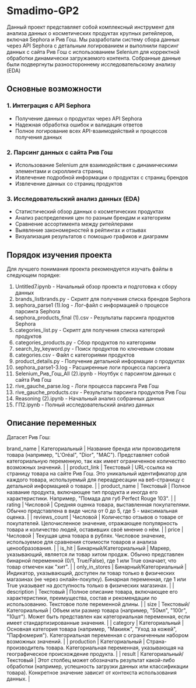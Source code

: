# Smadimo-GP2
Данный проект представляет собой комплексный инструмент для анализа данных о косметических продуктах крупных ритейлеров, включая Sephora и Рив Гош. Мы разработали систему сбора данных через API Sephora с детальным логированием и выполнили парсинг данных с сайта Рив Гош с использованием Selenium для корректной обработки динамически загружаемого контента. Собранные данные были подвергнуты разностороннему исследовательскому анализу (EDA)

## Основные возможности

### 1. Интеграция с API Sephora
- Получение данных о продуктах через API Sephora
- Надежная обработка ошибок и валидация ответов
- Полное логирование всех API-взаимодействий и процессов получения данных

### 2. Парсинг данных с сайта Рив Гош
- Использование Selenium для взаимодействия с динамическими элементами и скроллинга страниц
- Извлечение подробной информации о продуктах с страниц брендов
- Извлечение данных со страниц продуктов

### 3. Исследовательский анализ данных (EDA)
- Статистический обзор данных о косметических продуктах
- Анализ распределения цен по разным брендам и категориям
- Сравнение ассортимента между ритейлерами
- Выявление закономерностей в рейтингах и отзывах
- Визуализация результатов с помощью графиков и диаграмм

## Порядок изучения проекта

Для лучшего понимания проекта рекомендуется изучать файлы в следующем порядке:

1. Untitled7.ipynb - Начальный обзор проекта и подготовка к сбору данных
2. brands_listbrands.py - Скрипт для получения списка брендов Sephora
3. sephora_parse1 (1).log - Лог-файл с информацией о процессе парсинга Sephora
4. sephora_products_final (1).csv - Результаты парсинга продуктов Sephora
5. categories_list.py - Скрипт для получения списка категорий продуктов
6. categories_products.py - Сбор продуктов по категориям
7. search_by_keyword.py - Поиск продуктов по ключевым словам
8. categories.csv - Файл с категориями продуктов
9. product_details.py - Получение детальной информации о продуктах
10. sephora_parse1-3.log - Расширенные логи процесса парсинга
11. Selenium_Рив_Гош_All (2).ipynb - Ноутбук с парсингом данных с сайта Рив Гош
12. rive_gauche_parse.log - Логи процесса парсинга Рив Гош
13. rive_gauche_products.csv - Результаты парсинга продуктов Рив Гош
14. Reasoning (2).ipynb - Начальный анализ собранных данных
15. ГП2.ipynb - Полный исследовательский анализ данных

## Описание переменных
Датасет Рив Гош:

brand_name | Категориальный | Название бренда или производителя товара (например, "L'Oréal", "Dior", "MAC"). Представляет собой категориальную переменную, так как имеет ограниченное количество возможных значений. |
| product_link | Текстовый | URL-ссылка на страницу товара на сайте Рив Гош. Это уникальный идентификатор для каждого товара, используемый для переадресации на веб-страницу с детальной информацией о товаре. |
| product_name | Текстовый | Полное название продукта, включающее тип продукта и иногда его характеристики. Например, "Помада для губ Perfect Rouge 103". |
| rating | Числовой | Средняя оценка товара, выставленная покупателями. Обычно представлена в виде числа от 0 до 5, где 5 - максимальная оценка. |
| reviews_count | Числовой | Количество отзывов о товаре от покупателей. Целочисленное значение, отражающее популярность товара и количество людей, оставивших своё мнение о нём. |
| price | Числовой | Текущая цена товара в рублях. Числовое значение, используемое для сравнения стоимости товаров и анализа ценообразования. |
| is_hit | Бинарный/Категориальный | Маркер, указывающий, является ли товар хитом продаж. Обычно представлен бинарной переменной (0/1, True/False), где 1 или True означает, что товар отмечен как "хит". |
| only_in_stores | Бинарный/Категориальный | Индикатор, указывающий, доступен ли товар только в физических магазинах (не через онлайн-покупку). Бинарная переменная, где 1 или True указывает на доступность только в физических магазинах. |
| description | Текстовый | Полное описание товара, включающее его характеристики, преимущества, состав и рекомендации по использованию. Текстовое поле переменной длины. |
| size | Текстовый/Категориальный | Объем или размер товара (например, "50мл", "100г", "10шт"). Может быть представлен как категориальная переменная, если имеет стандартизированные значения. |
| category | Категориальный | Основная категория товара (например, "Макияж", "Уход за кожей", "Парфюмерия"). Категориальная переменная с ограниченным набором возможных значений. |
| production | Категориальный | Страна-производитель товара. Категориальная переменная, указывающая на географическое происхождение продукта. |
| result | Категориальный/Текстовый | Этот столбец может обозначать результат какой-либо обработки (например, успешность загрузки данных или классификации товара). Конкретное значение зависит от контекста использования данных. |
